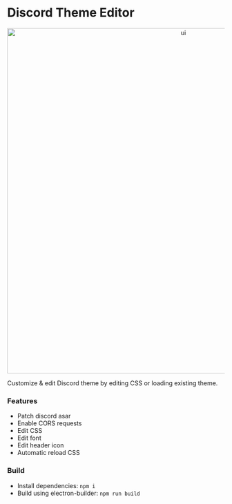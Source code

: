# Discord Theme Editor

<p align="center">
  <img src="https://i.imgur.com/KmgASpx.gif" width="800" title="ui">
</p>

Customize & edit Discord theme by editing CSS or loading existing theme.

### Features
- Patch discord asar
- Enable CORS requests
- Edit CSS
- Edit font
- Edit header icon
- Automatic reload CSS

### Build
- Install dependencies: ```npm i```
- Build using electron-builder: ```npm run build```
